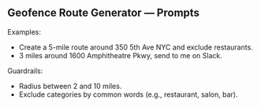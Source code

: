 ## Geofence Route Generator — Prompts

Examples:

- Create a 5-mile route around 350 5th Ave NYC and exclude restaurants.
- 3 miles around 1600 Amphitheatre Pkwy, send to me on Slack.

Guardrails:

- Radius between 2 and 10 miles.
- Exclude categories by common words (e.g., restaurant, salon, bar).

